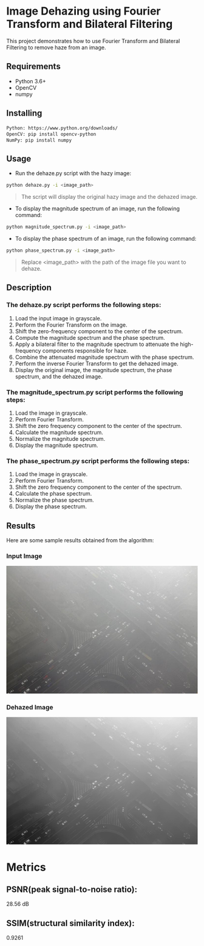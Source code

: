 # Image Dehazing using Fourier Transform and Bilateral Filtering

This project demonstrates how to use Fourier Transform and Bilateral Filtering to remove haze from an image.

## Requirements

* Python 3.6+
* OpenCV
* numpy

## Installing

    Python: https://www.python.org/downloads/
    OpenCV: pip install opencv-python
    NumPy: pip install numpy

## Usage

* Run the dehaze.py script with the hazy image:
```bash
python dehaze.py -i <image_path>
```
> The script will display the original hazy image and the dehazed image.

* To display the magnitude spectrum of an image, run the following command:
```bash
python magnitude_spectrum.py -i <image_path>
```

* To display the phase spectrum of an image, run the following command:
```bash
python phase_spectrum.py -i <image_path>
```
> Replace <image_path> with the path of the image file you want to dehaze.

## Description

### The dehaze.py script performs the following steps:

  1. Load the input image in grayscale.
  2. Perform the Fourier Transform on the image.
  3. Shift the zero-frequency component to the center of the spectrum.
  4. Compute the magnitude spectrum and the phase spectrum.
  5. Apply a bilateral filter to the magnitude spectrum to attenuate the high-frequency components responsible for haze.
  6. Combine the attenuated magnitude spectrum with the phase spectrum.
  7. Perform the inverse Fourier Transform to get the dehazed image.
  8. Display the original image, the magnitude spectrum, the phase spectrum, and the dehazed image.

### The magnitude_spectrum.py script performs the following steps:
 
  1. Load the image in grayscale.
  2. Perform Fourier Transform.
  3. Shift the zero frequency component to the center of the spectrum.
  4. Calculate the magnitude spectrum.
  5. Normalize the magnitude spectrum.
  6. Display the magnitude spectrum.
 
### The phase_spectrum.py script performs the following steps:

  1. Load the image in grayscale.
  2. Perform Fourier Transform.
  3. Shift the zero frequency component to the center of the spectrum.
  4. Calculate the phase spectrum.
  5. Normalize the phase spectrum.
  6. Display the phase spectrum.
    
## Results

Here are some sample results obtained from the algorithm:

### Input Image

![Input Image](dataset/hazy_images/img46.jpg)

### Dehazed Image

![Dehazed Image](dataset/dehazed_images/img46_dehazed.jpg)

# Metrics

## PSNR(peak signal-to-noise ratio):
28.56 dB

## SSIM(structural similarity index):
0.9261 